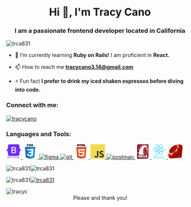 <h1 align="center">Hi 👋, I'm Tracy Cano </h1>
<h3 align="center"> I am a passionate frontend developer located in California</h3>

<p align="left"> <img src="https://komarev.com/ghpvc/?username=trca831&label=Profile%20views&color=0e75b6&style=flat" alt="trca831" /> </p>

- 🌱 I’m currently learning **Ruby on Rails!** I am proficient in **React.**

- 📫 How to reach me **tracycano3.14@gmail.com**

- ⚡ Fun fact **I prefer to drink my iced shaken espressos before diving into code.**

<h3 align="left">Connect with me:</h3>
<p align="left">
<a href="https://linkedin.com/in/tracycano" target="blank"><img align="center" src="https://raw.githubusercontent.com/rahuldkjain/github-profile-readme-generator/master/src/images/icons/Social/linked-in-alt.svg" alt="tracycano" height="30" width="40" /></a>
</p>

<h3 align="left">Languages and Tools:</h3>

<p align="left"> <a href="https://getbootstrap.com" target="_blank" rel="noreferrer"> <img src="https://raw.githubusercontent.com/devicons/devicon/master/icons/bootstrap/bootstrap-plain-wordmark.svg" alt="bootstrap" width="40" height="40"/> </a> <a href="https://www.w3schools.com/css/" target="_blank" rel="noreferrer"> <img src="https://raw.githubusercontent.com/devicons/devicon/master/icons/css3/css3-original-wordmark.svg" alt="css3" width="40" height="40"/> </a> <a href="https://www.figma.com/" target="_blank" rel="noreferrer"> <img src="https://www.vectorlogo.zone/logos/figma/figma-icon.svg" alt="figma" width="40" height="40"/> </a> <a href="https://git-scm.com/" target="_blank" rel="noreferrer"> <img src="https://www.vectorlogo.zone/logos/git-scm/git-scm-icon.svg" alt="git" width="40" height="40"/> </a> <a href="https://www.w3.org/html/" target="_blank" rel="noreferrer"> <img src="https://raw.githubusercontent.com/devicons/devicon/master/icons/html5/html5-original-wordmark.svg" alt="html5" width="40" height="40"/> </a> <a href="https://developer.mozilla.org/en-US/docs/Web/JavaScript" target="_blank" rel="noreferrer"> <img src="https://raw.githubusercontent.com/devicons/devicon/master/icons/javascript/javascript-original.svg" alt="javascript" width="40" height="40"/> </a> <a href="https://postman.com" target="_blank" rel="noreferrer"> <img src="https://www.vectorlogo.zone/logos/getpostman/getpostman-icon.svg" alt="postman" width="40" height="40"/> </a> <a href="https://rubyonrails.org" target="_blank" rel="noreferrer"> <img src="https://raw.githubusercontent.com/devicons/devicon/master/icons/rails/rails-original-wordmark.svg" alt="rails" width="40" height="40"/> </a> <a href="https://reactjs.org/" target="_blank" rel="noreferrer"> <img src="https://raw.githubusercontent.com/devicons/devicon/master/icons/react/react-original-wordmark.svg" alt="react" width="40" height="40"/> </a> <a href="https://www.ruby-lang.org/en/" target="_blank" rel="noreferrer"> <img src="https://raw.githubusercontent.com/devicons/devicon/master/icons/ruby/ruby-original.svg" alt="ruby" width="40" height="40"/> </a> </p>


<p><img align="left" src="https://github-readme-stats.vercel.app/api/top-langs?username=trca831&show_icons=true&locale=en&layout=compact&theme=dracula" alt="trca831" /></p>

<p>&nbsp;<img align="left" src="https://github-readme-stats.vercel.app/api?username=trca831&show_icons=true&locale=en&theme=dracula" alt="trca831" /></p>

<p><img align="left" src="https://github-readme-streak-stats.herokuapp.com/?user=trca831&theme=dracula" alt="trca831" /></p>

<p align="left"> <a href="https://github.com/ryo-ma/github-profile-trophy"><img src="https://github-profile-trophy.vercel.app/?username=trca831&theme=dracula" alt="trca831" /></a> </p>

<p><a href="https://www.buymeacoffee.com/tracyc"> <img align="left" src="https://cdn.buymeacoffee.com/buttons/v2/default-yellow.png" height="50" width="180" alt="tracyc" /></a></p> 
<br>
Please and thank you! 
